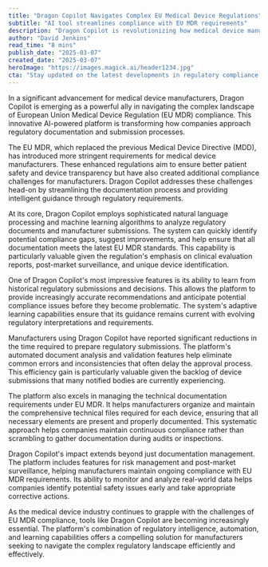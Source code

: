 ```yaml
---
title: "Dragon Copilot Navigates Complex EU Medical Device Regulations"
subtitle: "AI tool streamlines compliance with EU MDR requirements"
description: "Dragon Copilot is revolutionizing how medical device manufacturers navigate EU MDR compliance with AI-powered documentation analysis and regulatory guidance. The platform streamlines submission processes and helps ensure ongoing compliance with complex regulatory requirements."
author: "David Jenkins"
read_time: "8 mins"
publish_date: "2025-03-07"
created_date: "2025-03-07"
heroImage: "https://images.magick.ai/header1234.jpg"
cta: "Stay updated on the latest developments in regulatory compliance technology - follow us on LinkedIn for exclusive insights and industry analysis."
---
```


In a significant advancement for medical device manufacturers, Dragon Copilot is emerging as a powerful ally in navigating the complex landscape of European Union Medical Device Regulation (EU MDR) compliance. This innovative AI-powered platform is transforming how companies approach regulatory documentation and submission processes.

The EU MDR, which replaced the previous Medical Device Directive (MDD), has introduced more stringent requirements for medical device manufacturers. These enhanced regulations aim to ensure better patient safety and device transparency but have also created additional compliance challenges for manufacturers. Dragon Copilot addresses these challenges head-on by streamlining the documentation process and providing intelligent guidance through regulatory requirements.

At its core, Dragon Copilot employs sophisticated natural language processing and machine learning algorithms to analyze regulatory documents and manufacturer submissions. The system can quickly identify potential compliance gaps, suggest improvements, and help ensure that all documentation meets the latest EU MDR standards. This capability is particularly valuable given the regulation's emphasis on clinical evaluation reports, post-market surveillance, and unique device identification.

One of Dragon Copilot's most impressive features is its ability to learn from historical regulatory submissions and decisions. This allows the platform to provide increasingly accurate recommendations and anticipate potential compliance issues before they become problematic. The system's adaptive learning capabilities ensure that its guidance remains current with evolving regulatory interpretations and requirements.

Manufacturers using Dragon Copilot have reported significant reductions in the time required to prepare regulatory submissions. The platform's automated document analysis and validation features help eliminate common errors and inconsistencies that often delay the approval process. This efficiency gain is particularly valuable given the backlog of device submissions that many notified bodies are currently experiencing.

The platform also excels in managing the technical documentation requirements under EU MDR. It helps manufacturers organize and maintain the comprehensive technical files required for each device, ensuring that all necessary elements are present and properly documented. This systematic approach helps companies maintain continuous compliance rather than scrambling to gather documentation during audits or inspections.

Dragon Copilot's impact extends beyond just documentation management. The platform includes features for risk management and post-market surveillance, helping manufacturers maintain ongoing compliance with EU MDR requirements. Its ability to monitor and analyze real-world data helps companies identify potential safety issues early and take appropriate corrective actions.

As the medical device industry continues to grapple with the challenges of EU MDR compliance, tools like Dragon Copilot are becoming increasingly essential. The platform's combination of regulatory intelligence, automation, and learning capabilities offers a compelling solution for manufacturers seeking to navigate the complex regulatory landscape efficiently and effectively.